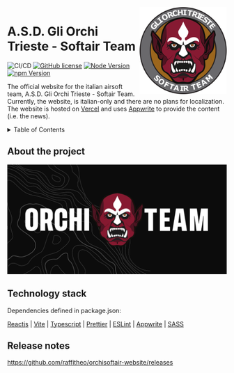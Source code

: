 <img src="READMEdocs/orchi-logo.png" height="200px" align="right"/>

# A.S.D. Gli Orchi Trieste - Softair Team

![CI/CD](https://vercelbadge.vercel.app/api/raffitheo/orchisoftair-website?style=for-the-badge)
[![GitHub license](https://img.shields.io/github/license/raffitheo/orchisoftair-website?style=for-the-badge)](https://github.com/raffitheo/orchisoftair-website/blob/master/LICENSE)
[![Node Version](https://img.shields.io/static/v1?label=Node&message=^22.14.0&color=026e00&style=for-the-badge)](https://nodejs.org)
[![npm Version](https://img.shields.io/static/v1?label=npm&message=^11.1.0&color=cb0000&style=for-the-badge)](https://nodejs.org)

The official website for the italian airsoft team, A.S.D. Gli Orchi Trieste - Softair Team.
<br />
Currently, the website, is italian-only and there are no plans for localization.
<br />
The website is hosted on [Vercel](https://vercel.com/) and uses [Appwrite](https://appwrite.io/) to provide the content (i.e. the news).

<details>
  <summary>Table of Contents</summary>
  <ol>
    <li>
      <a href="#about-the-project">About the project</a>
    </li>
    <li>
        <a href="#technology-stack">Technology stack</a>
    </li>
    <li>
        <a href="#release-notes">Release notes</a>
    </li>
  </ol>
</details>

## About the project

[![Site preview](/public/social-image.png)](https://orchisoftair-website.vercel.app/)

## Technology stack

Dependencies defined in package.json:

[Reactjs](https://reactjs.org/)
| [Vite](https://vitejs.dev/)
| [Typescript](https://www.typescriptlang.org/)
| [Prettier](https://prettier.io/)
| [ESLint](https://eslint.org/)
| [Appwrite](https://appwrite.io/)
| [SASS](https://sass-lang.com/)

## Release notes

https://github.com/raffitheo/orchisoftair-website/releases